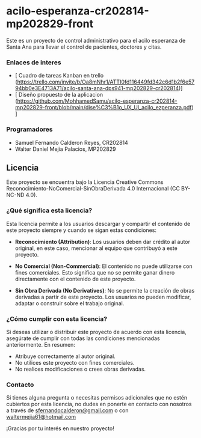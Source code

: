 # acilo-esperanza-cr202814-mp202829-front
Este es un proyecto de control administrativo para el acilo esperanza de Santa Ana para llevar el control de pacientes, doctores y citas.

### Enlaces de interes
- [ Cuadro de tareas Kanban en trello (https://trello.com/invite/b/Oa8mNhr1/ATTI0fd116449fd342c6d1b2f6e5794bb0e3E4713A71/acilo-santa-ana-dps941-mp202829-cr202814)]
- [ Diseño propuesto de la aplicacion (https://github.com/MohhamedSamu/acilo-esperanza-cr202814-mp202829-front/blob/main/dise%C3%B1o_UX_UI_acilo_ezperanza.pdf) ]

### Programadores
* Samuel Fernando Calderon Reyes, CR202814
* Walter Daniel Mejia Palacios, MP202829

## Licencia

Este proyecto se encuentra bajo la Licencia Creative Commons Reconocimiento-NoComercial-SinObraDerivada 4.0 Internacional (CC BY-NC-ND 4.0).

### ¿Qué significa esta licencia?

Esta licencia permite a los usuarios descargar y compartir el contenido de este proyecto siempre y cuando se sigan estas condiciones:

- **Reconocimiento (Attribution)**: Los usuarios deben dar crédito al autor original, en este caso, mencionar al equipo que contribuyó a este proyecto.

- **No Comercial (Non-Commercial)**: El contenido no puede utilizarse con fines comerciales. Esto significa que no se permite ganar dinero directamente con el contenido de este proyecto.

- **Sin Obra Derivada (No Derivatives)**: No se permite la creación de obras derivadas a partir de este proyecto. Los usuarios no pueden modificar, adaptar o construir sobre el trabajo original.

### ¿Cómo cumplir con esta licencia?

Si deseas utilizar o distribuir este proyecto de acuerdo con esta licencia, asegúrate de cumplir con todas las condiciones mencionadas anteriormente. En resumen:

- Atribuye correctamente al autor original.
- No utilices este proyecto con fines comerciales.
- No realices modificaciones o crees obras derivadas.

### Contacto

Si tienes alguna pregunta o necesitas permisos adicionales que no estén cubiertos por esta licencia, no dudes en ponerte en contacto con nosotros a través de sfernandocalderon@gmail.com o con waltermejia61@hotmail.com

¡Gracias por tu interés en nuestro proyecto!
